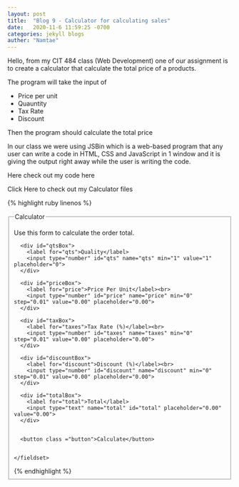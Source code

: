 ```yaml
---
layout: post
title:  "Blog 9 - Calculator for calculating sales"
date:   2020-11-6 11:59:25 -0700
categories: jekyll blogs
auther: "Namtae"
---
```



<p>Hello, from my CIT 484 class (Web Development) one of our assignment is to create a calculator that calculate the total price of a products.</p>

<p>The program will take the input of </p>
<ul>
    <li>Price per unit</li>
    <li>Quauntity</li>
    <li>Tax Rate</li>
    <li>Discount</li>
</ul>
<p>Then the program should calculate the total price</p>

<p>In our class we were using JSBin which is a web-based program that any user can write a code in HTML, CSS and JavaScript in 1 window and it is giving the output right away while the user is writing the code.</p>
<p>Here check out my code here</p>

<a hrel ="https://github.com/namtaetech/webdev/tree/master/webdev_hw/Calculator">Click Here to check out my Calculator files</a>

{% highlight ruby linenos %}
<!DOCTYPE html>
<html>
<head>
  <meta charset="utf-8">
  <meta name="viewport" content="width=device-width">
  <title>CMP 484</title>
  <script src="script.js" async></script>
  <link rel="stylesheet" href="style.css">
</head>
<body>
  <form id="calculatorForm" method="get" action="">
    <fieldset>
      <legend>Calculator</legend>
      <p>Use this form to calculate the order total. </p>
      
      <div id="qtsBox">
        <label for="qts">Quality</label>
        <input type="number" id="qts" name="qts" min="1" value="1" placeholder="0">
      </div>
      
      <div id="priceBox">
        <label for="price">Price Per Unit</label><br>
        <input type="number" id="price" name="price" min="0" step="0.01" value="0.00" placeholder="0.00">
      </div>
      
      <div id="taxBox">
        <label for="taxes">Tax Rate (%)</label><br>
        <input type="number" id="taxes" name="taxes" min="0" step="0.01" value="0.00" placeholder="0.00">
      </div>
      
      <div id="discountBox">
        <label for="discount">Discount (%)</label><br>
        <input type="number" id="discount" name="discount" min="0" step="0.01" value="0.00" placeholder="0.00">
      </div>
      
      <div id="totalBox"> 
        <label for="total">Total</label>
        <input type="text" name="total" id="total" placeholder="0.00" value="0.00">
      </div>
      
      
      <button class ="button">Calculate</button>
      
      
    </fieldset>
   </form>
</body>
</html>
{% endhighlight %}



